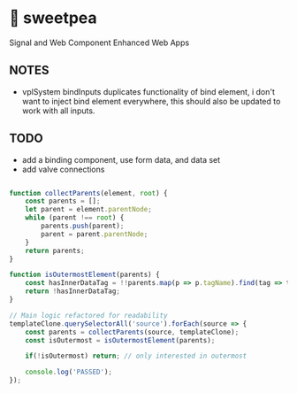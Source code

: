 # :melon: sweetpea
Signal and Web Component Enhanced Web Apps

## NOTES

- vplSystem bindInputs duplicates functionality of bind element, i don't want to inject bind element everywhere, this should also be updated to work with all inputs.

## TODO
- add a binding component, use form data, and data set
- add valve connections


```JavaScript

function collectParents(element, root) {
    const parents = [];
    let parent = element.parentNode;
    while (parent !== root) {
        parents.push(parent);
        parent = parent.parentNode;
    }
    return parents;
}

function isOutermostElement(parents) {
    const hasInnerDataTag = !!parents.map(p => p.tagName).find(tag => tag.match(/^DATA-/));
    return !hasInnerDataTag;
}

// Main logic refactored for readability
templateClone.querySelectorAll('source').forEach(source => {
    const parents = collectParents(source, templateClone);
    const isOutermost = isOutermostElement(parents);

    if(!isOutermost) return; // only interested in outermost

    console.log('PASSED');
});

```
